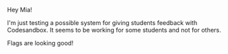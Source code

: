 Hey Mia!

I'm just testing a possible system for giving students feedback with Codesandbox. It seems to be working for some students and not for others.

Flags are looking good!